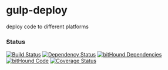 # gulp-deploy
deploy code to different platforms

### Status
[![Build Status](https://travis-ci.org/HostToday/gulp-deploy.svg?branch=master)](https://travis-ci.org/HostToday/gulp-deploy)
[![Dependency Status](https://david-dm.org/hosttoday/gulp-deploy.svg)](https://david-dm.org/hosttoday/gulp-deploy)
[![bitHound Dependencies](https://www.bithound.io/github/HostToday/gulp-deploy/badges/dependencies.svg)](https://www.bithound.io/github/HostToday/gulp-deploy/master/dependencies/npm)
[![bitHound Code](https://www.bithound.io/github/HostToday/gulp-deploy/badges/code.svg)](https://www.bithound.io/github/HostToday/gulp-deploy)
[![Coverage Status](https://coveralls.io/repos/github/HostToday/gulp-deploy/badge.svg?branch=master)](https://coveralls.io/github/HostToday/gulp-deploy?branch=master)
